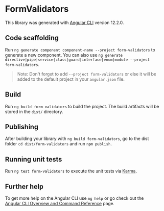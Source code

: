 # FormValidators

This library was generated with [Angular CLI](https://github.com/angular/angular-cli) version 12.2.0.

## Code scaffolding

Run `ng generate component component-name --project form-validators` to generate a new component. You can also use `ng generate directive|pipe|service|class|guard|interface|enum|module --project form-validators`.
> Note: Don't forget to add `--project form-validators` or else it will be added to the default project in your `angular.json` file. 

## Build

Run `ng build form-validators` to build the project. The build artifacts will be stored in the `dist/` directory.

## Publishing

After building your library with `ng build form-validators`, go to the dist folder `cd dist/form-validators` and run `npm publish`.

## Running unit tests

Run `ng test form-validators` to execute the unit tests via [Karma](https://karma-runner.github.io).

## Further help

To get more help on the Angular CLI use `ng help` or go check out the [Angular CLI Overview and Command Reference](https://angular.io/cli) page.
